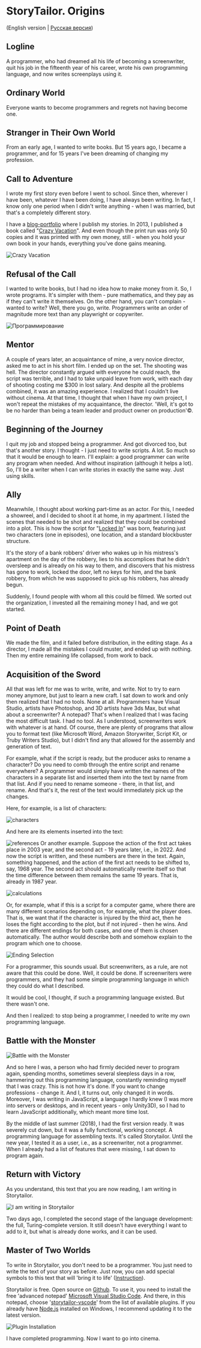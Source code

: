 # StoryTailor. Origins 
(English version | [Русская версия](https://github.com/jack-storytailor/StorytailorOrigins/blob/master/README_RU.md))

## Logline
A programmer, who had dreamed all his life of becoming a screenwriter, quit his job in the fifteenth year of his career, wrote his own programming language, and now writes screenplays using it.

## Ordinary World
Everyone wants to become programmers and regrets not having become one.

## Stranger in Their Own World
From an early age, I wanted to write books. But 15 years ago, I became a programmer, and for 15 years I've been dreaming of changing my profession.

## Call to Adventure
I wrote my first story even before I went to school. Since then, wherever I have been, whatever I have been doing, I have always been writing. In fact, I know only one period when I didn't write anything - when I was married, but that's a completely different story.

I have a [blog-portfolio](https://freewebtime.blogspot.com/index.html) where I publish my stories. 
In 2013, I published a book called "[Crazy Vacation](https://freewebtime.blogspot.com/2012/06/blog-post12.html)". And even though the print run was only 50 copies and it was printed with my own money, still - when you hold your own book in your hands, everything you've done gains meaning.

![Crazy Vacation](https://raw.githubusercontent.com/jack-storytailor/StorytailorOrigins/master/resources/book.jpg)

## Refusal of the Call
I wanted to write books, but I had no idea how to make money from it. So, I wrote programs. It's simpler with them - pure mathematics, and they pay as if they can't write it themselves. 
On the other hand, you can't complain - wanted to write? Well, there you go, write. Programmers write an order of magnitude more text than any playwright or copywriter.

![Программирование](https://raw.githubusercontent.com/jack-storytailor/StorytailorOrigins/master/resources/programming.png)

## Mentor
A couple of years later, an acquaintance of mine, a very novice director, asked me to act in his short film. I ended up on the set. 
The shooting was hell. The director constantly argued with everyone he could reach, the script was terrible, and I had to take unpaid leave from work, with each day of shooting costing me $300 in lost salary. And despite all the problems combined, it was an amazing experience. 
I realized that I couldn't live without cinema. 
At that time, I thought that when I have my own project, I won't repeat the mistakes of my acquaintance, the director. 'Well, it's got to be no harder than being a team leader and product owner on production'©.

## Beginning of the Journey
I quit my job and stopped being a programmer. And got divorced too, but that's another story. 
I thought - I just need to write scripts. A lot. So much so that it would be enough to learn. I'll explain: a good programmer can write any program when needed. And without inspiration (although it helps a lot). So, I'll be a writer when I can write stories in exactly the same way. Just using skills.

## Ally
Meanwhile, I thought about working part-time as an actor. For this, I needed a showreel, and I decided to shoot it at home, in my apartment. I listed the scenes that needed to be shot and realized that they could be combined into a plot. This is how the script for "[Locked In](https://freewebtime.blogspot.com/2017/09/blog-post.html)" was born, featuring just two characters (one in episodes), one location, and a standard blockbuster structure.

It's the story of a bank robbers' driver who wakes up in his mistress's apartment on the day of the robbery, lies to his accomplices that he didn't oversleep and is already on his way to them, and discovers that his mistress has gone to work, locked the door, left no keys for him, and the bank robbery, from which he was supposed to pick up his robbers, has already begun.

Suddenly, I found people with whom all this could be filmed. We sorted out the organization, I invested all the remaining money I had, and we got started.

## Point of Death
We made the film, and it failed before distribution, in the editing stage. As a director, I made all the mistakes I could muster, and ended up with nothing. Then my entire remaining life collapsed, from work to back.

## Acquisition of the Sword
All that was left for me was to write, write, and write. Not to try to earn money anymore, but just to learn a new craft. I sat down to work and only then realized that I had no tools. None at all. Programmers have Visual Studio, artists have Photoshop, and 3D artists have 3ds Max, but what about a screenwriter? A notepad? That's when I realized that I was facing the most difficult task. I had no tool. As I understood, screenwriters work with whatever is at hand. Of course, there are plenty of programs that allow you to format text (like Microsoft Word, Amazon Storywriter, Script Kit, or Truby Writers Studio), but I didn't find any that allowed for the assembly and generation of text.

For example, what if the script is ready, but the producer asks to rename a character? Do you need to comb through the entire script and rename everywhere? A programmer would simply have written the names of the characters in a separate list and inserted them into the text by name from that list. And if you need to rename someone - there, in that list, and rename. And that's it, the rest of the text would immediately pick up the changes.

Here, for example, is a list of characters:

![characters](https://raw.githubusercontent.com/jack-storytailor/StorytailorOrigins/master/resources/characters.png)

And here are its elements inserted into the text:

![references](https://raw.githubusercontent.com/jack-storytailor/StorytailorOrigins/master/resources/references.png) 
Or another example. Suppose the action of the first act takes place in 2003 year, and the second act - 19 years later, i.e., in 2022. And now the script is written, and these numbers are there in the text.
Again, something happened, and the action of the first act needs to be shifted to, say, 1968 year. The second act should automatically rewrite itself so that the time difference between them remains the same 19 years. That is, already in 1987 year.

![calculations](https://raw.githubusercontent.com/jack-storytailor/StorytailorOrigins/master/resources/calculations.png)

Or, for example, what if this is a script for a computer game, where there are many different scenarios depending on, for example, what the player does. That is, we want that if the character is injured by the third act, then he loses the fight according to the plot, but if not injured - then he wins. And there are different endings for both cases, and one of them is chosen automatically. The author would describe both and somehow explain to the program which one to choose.

![Ending Selection](https://raw.githubusercontent.com/jack-storytailor/StorytailorOrigins/master/resources/choose_screenplay_end.png)

For a programmer, this sounds usual. But screenwriters, as a rule, are not aware that this could be done.
Well, it could be done. If screenwriters were programmers, and they had some simple programming language in which they could do what I described.

It would be cool, I thought, if such a programming language existed. But there wasn't one.

And then I realized: to stop being a programmer, I needed to write my own programming language.

## Battle with the Monster
![Battle with the Monster](https://raw.githubusercontent.com/jack-storytailor/StorytailorOrigins/master/resources/writing_on_typescript.png)

And so here I was, a person who had firmly decided never to program again, spending months, sometimes several sleepless days in a row, hammering out this programming language, constantly reminding myself that I was crazy.
This is not how it's done. If you want to change professions - change it. And I, it turns out, only changed it in words.
Moreover, I was writing in JavaScript, a language I hardly knew (I was more into servers or desktops, and in recent years - only Unity3D), so I had to learn JavaScript additionally, which meant more time lost.

By the middle of last summer (2018), I had the first version ready. It was severely cut down, but it was a fully functional, working concept. A programming language for assembling texts. It's called Storytailor. Until the new year, I tested it as a user, i.e., as a screenwriter, not a programmer. When I already had a list of features that were missing, I sat down to program again.

## Return with Victory
As you understand, this text that you are now reading, I am writing in Storytailor.

![I am writing in Storytailor](https://raw.githubusercontent.com/jack-storytailor/StorytailorOrigins/master/resources/writing_on_storyscript.png)

Two days ago, I completed the second stage of the language development: the full, Turing-complete version. It still doesn't have everything I want to add to it, but what is already done works, and it can be used.

## Master of Two Worlds
To write in Storytailor, you don't need to be a programmer. You just need to write the text of your story as before. Just now, you can add special symbols to this text that will 'bring it to life' ([Instruction](https://github.com/jack-storytailor/StorytailorOrigins/blob/master/Instruction.md)).

Storytailor is free. Open source on [Github](https://github.com/jack-storytailor/storytailor).
To use it, you need to install the free 'advanced notepad' [Microsoft Visual Studio Code](https://code.visualstudio.com/). And there, in this notepad, choose '[storytailor-vscode](https://marketplace.visualstudio.com/items?itemName=jackstorytailor.storytailor-vscode)' from the list of available plugins. If you already have [Node.js](https://nodejs.org/en/) installed on Windows, I recommend updating it to the latest version.

![Plugin Installation](https://raw.githubusercontent.com/jack-storytailor/StorytailorOrigins/master/resources/install_extension.png)

I have completed programming. Now I want to go into cinema.
